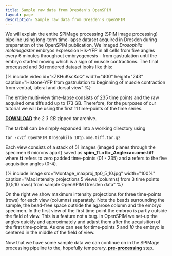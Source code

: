 ```yaml
---
title: Sample raw data from Dresden's OpenSPIM
layout: page
description: Sample raw data from Dresden's OpenSPIM
---
```

We will explain the entire SPIMage processing (SPIM image processing) pipeline using long-term time-lapse dataset acquired in Dresden during preparation of the OpenSPIM publication. We imaged *Drosophila melanogaster* embryos expression His-YFP in all cells from five angles every 6 minutes throughout embryogenesis - from gastrulation until the embryo started moving which is a sign of muscle contractions. The final processed and 3d rendered dataset looks like this:

{% include video id="kZKHuKscKcQ" width="400" height="243" caption="Histone-YFP from gastrulation to beginning of muscle contraction from ventral, lateral and dorsal view" %}

The entire multi-view time-lapse consists of 235 time points and the raw acquired ome.tiffs add up to 173 GB. Therefore, for the purposes of our tutorial we will be using the first 11 time-points of the time series.

[**DOWNLOAD**](https://downloads.imagej.net/openspim/OpenSPIM_Drosophila_11tp.ome.tiff.tar.gz) the *2.3 GB* zipped tar archive.

The tarball can be simply expanded into a working directory using

`tar -xvzf OpenSPIM_Drosophila_10tp.ome.tiff.tar.gz`

Each view consists of a stack of 51 images (imaged planes through the specimen 6 microns apart) saved as **spim_TL\<tt\>_Angle\<a\>.ome.tiff** where **tt** refers to zero padded time-points (01 - 235) and **a** refers to the five acquisition angles (0-4).

{% include image src="Montage_maxproj_tp0_5_10.jpg" width="100%" caption="Max intensity projections 5 views (columns) from 3 time points <br/>(0,5,10 rows) from sample OpenSPIM Dresden data" %}

On the right we show maximum intensity projections for three time-points (rows) for each view (columns) separately. Note the beads surrounding the sample, the bead-free space outside the agarose column and the embryo specimen. In the first view of the first time point the embryo is partly outside the field of view. This is a feature not a bug. In OpenSPIM we set-up the angles quickly and approximately and adjust them after the acquisition of the first time-points. As one can see for time-points *5* and *10* the embryo is centered in the middle of the field of view.

Now that we have some sample data we can continue on in the SPIMage processing pipeline to the, hopefully temporary,
[**pre-processing**](Pre-processing) step.
